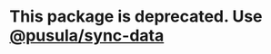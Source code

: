 # This package is deprecated. Use [@pusula/sync-data](https://github.com/PusulaDev/legacy-monorepo/tree/main/packages/sync-data)
